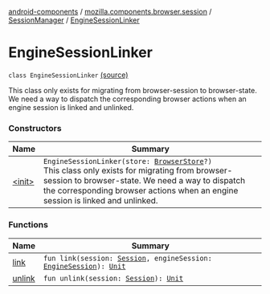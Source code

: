 [android-components](../../../index.md) / [mozilla.components.browser.session](../../index.md) / [SessionManager](../index.md) / [EngineSessionLinker](./index.md)

# EngineSessionLinker

`class EngineSessionLinker` [(source)](https://github.com/mozilla-mobile/android-components/blob/master/components/browser/session/src/main/java/mozilla/components/browser/session/SessionManager.kt#L38)

This class only exists for migrating from browser-session
to browser-state. We need a way to dispatch the corresponding browser
actions when an engine session is linked and unlinked.

### Constructors

| Name | Summary |
|---|---|
| [&lt;init&gt;](-init-.md) | `EngineSessionLinker(store: `[`BrowserStore`](../../../mozilla.components.browser.state.store/-browser-store/index.md)`?)`<br>This class only exists for migrating from browser-session to browser-state. We need a way to dispatch the corresponding browser actions when an engine session is linked and unlinked. |

### Functions

| Name | Summary |
|---|---|
| [link](link.md) | `fun link(session: `[`Session`](../../-session/index.md)`, engineSession: `[`EngineSession`](../../../mozilla.components.concept.engine/-engine-session/index.md)`): `[`Unit`](https://kotlinlang.org/api/latest/jvm/stdlib/kotlin/-unit/index.html) |
| [unlink](unlink.md) | `fun unlink(session: `[`Session`](../../-session/index.md)`): `[`Unit`](https://kotlinlang.org/api/latest/jvm/stdlib/kotlin/-unit/index.html) |
